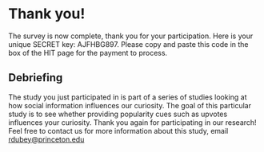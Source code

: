 # Thank you!

The survey is now complete, thank you for your participation. Here is your unique SECRET key: AJFHBG897. Please copy and paste this code in the box of the HIT page for the payment to process.

## Debriefing

The study you just participated in is part of a series of studies looking at how social information influences our curiosity. The goal of this particular study is to see whether providing popularity cues such as upvotes influences your curiosity. Thank you again for participating in our research! Feel free to contact us for more information about this study, email rdubey@princeton.edu

